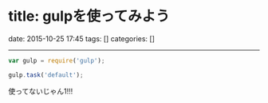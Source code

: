 title: gulpを使ってみよう
==========
date: 2015-10-25 17:45
tags: []
categories: []
- - -

```javascript
var gulp = require('gulp');

gulp.task('default');
```
使ってないじゃん1!!!
